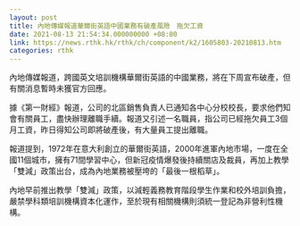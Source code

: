```yaml
---
layout: post
title: 內地傳媒報道華爾街英語中國業務有破產風險　拖欠工資
date: 2021-08-13 21:54:34.000000000 +08:00
link: https://news.rthk.hk/rthk/ch/component/k2/1605803-20210813.htm
categories: rthk
---
```


內地傳媒報道，跨國英文培訓機構華爾街英語的中國業務，將在下周宣布破產，但有關消息暫時未獲官方回應。

據《第一財經》報道，公司的北區銷售負責人已通知各中心分校校長，要求他們知會有關員工，盡快辦理離職手續。報道又引述一名職員，指公司已經拖欠員工3個月工資，昨日得知公司即將破產後，有大量員工提出離職。

報道提到，1972年在意大利創立的華爾街英語，2000年進軍內地市場，一度在全國11個城市，擁有71間學習中心，但新冠疫情爆發後持續關店及裁員，再加上教學「雙減」政策出台，成為內地業務被壓垮的「最後一根稻草」。

內地早前推出教學「雙減」政策，以減輕義務教育階段學生作業和校外培訓負擔，嚴禁學科類培訓機構資本化運作，至於現有相關機構則須統一登記為非營利性機構。

